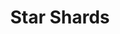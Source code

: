 ---
templateKey: blog-post
featuredpost: false
featuredimage: /assets/Star_Shards.png
title: Star Shards
description: Mineral
testfield: 1156
---